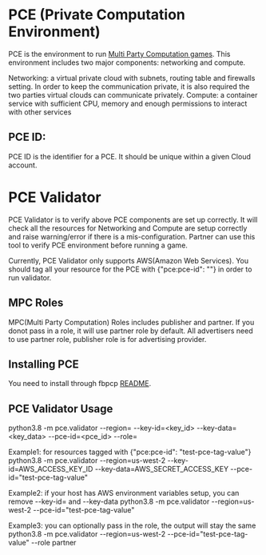# PCE (Private Computation Environment)
PCE is the environment to run [Multi Party Computation games](https://en.wikipedia.org/wiki/Secure_multi-party_computation). This environment includes two major components: networking and compute.

Networking: a virtual private cloud with subnets, routing table and firewalls setting. In order to keep the communication private, it is also required the two parties virtual clouds can communicate privately.
Compute: a container service with sufficient CPU, memory and enough permissions to interact with other services

## PCE ID:
PCE ID is the identifier for a PCE. It should be unique within a given Cloud account.

# PCE Validator
PCE Validator is to verify above PCE components are set up correctly. It will check all the resources for Networking and Compute are setup correctly and raise warning/error if there is a mis-configuration. Partner can use this tool to verify PCE environment before running a game.

Currently, PCE Validator only supports AWS(Amazon Web Services). You should tag all your resource for the PCE with {"pce:pce-id": "<your-pce-id>"} in order to run validator.

## MPC Roles
MPC(Multi Party Computation) Roles includes publisher and partner.  If you donot pass in a role, it will use partner role by default. All advertisers need to use partner role, publisher role is for advertising provider.


## Installing PCE
You need to install through fbpcp [README](https://github.com/facebookresearch/fbpcp/blob/main/README.md).

## PCE Validator Usage
 python3.8 -m pce.validator --region=<region> --key-id=<key_id> --key-data=<key_data> --pce-id=<pce_id> --role=<role>

Example1: for resources tagged with {"pce:pce-id": "test-pce-tag-value"}
 python3.8 -m pce.validator --region=us-west-2 --key-id=AWS_ACCESS_KEY_ID --key-data=AWS_SECRET_ACCESS_KEY --pce-id="test-pce-tag-value"

Example2: if your host has AWS environment variables setup, you can remove --key-id= and --key-data
 python3.8 -m pce.validator --region=us-west-2 --pce-id="test-pce-tag-value"

Example3: you can optionally pass in the role, the output will stay the same
 python3.8 -m pce.validator --region=us-west-2 --pce-id="test-pce-tag-value" --role partner
